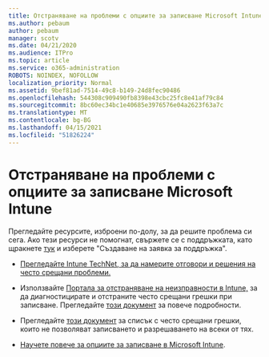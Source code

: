 ```yaml
---
title: Отстраняване на проблеми с опциите за записване Microsoft Intune
ms.author: pebaum
author: pebaum
manager: scotv
ms.date: 04/21/2020
ms.audience: ITPro
ms.topic: article
ms.service: o365-administration
ROBOTS: NOINDEX, NOFOLLOW
localization_priority: Normal
ms.assetid: 9bef81ad-7514-49c8-b149-24d8fec90486
ms.openlocfilehash: 544308c909490fb8398e43cbc25fc8e41af79c84
ms.sourcegitcommit: 8bc60ec34bc1e40685e3976576e04a2623f63a7c
ms.translationtype: MT
ms.contentlocale: bg-BG
ms.lasthandoff: 04/15/2021
ms.locfileid: "51826224"
---
```

# <a name="troubleshoot-issues-with-enrollment-options-microsoft-intune"></a>Отстраняване на проблеми с опциите за записване Microsoft Intune

Прегледайте ресурсите, изброени по-долу, за да решите проблема си сега. Ако тези ресурси не помогнат, свържете се с поддръжката, като щракнете [тук](https://portal.azure.com/#blade/Microsoft_Intune_DeviceSettings/ExtensionLandingBlade/help) и изберете "Създаване на заявка за поддръжка". 
  
- [Прегледайте Intune TechNet, за да намерите отговори и решения на често срещани проблеми.](https://social.technet.microsoft.com/Forums/home?category=microsoftintune&amp;filter=alltypes&amp;sort=lastpostdesc)
    
- Използвайте [Портала за отстраняване на неизправности в Intune,](https://devicemanagement.microsoft.com/#blade/Microsoft_Intune_DeviceSettings/TroubleshootBlade) за да диагностицирате и отстраните често срещани грешки при записване. Прегледайте [този документ](https://docs.microsoft.com/intune/help-desk-operators) за повече подробности. 
    
- Прегледайте [този документ](https://docs.microsoft.com/troubleshoot/mem/intune/troubleshoot-device-enrollment-in-intune) за списък с често срещани грешки, които не позволяват записването и разрешаването на всеки от тях. 
    
- [Научете повече за опциите за записване в Microsoft Intune](https://docs.microsoft.com/intune/enrollment-options).
    

